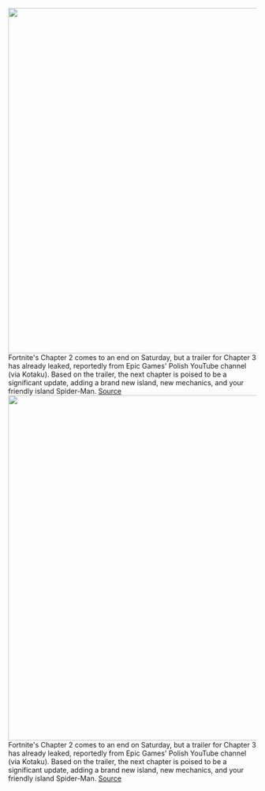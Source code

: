 <img src='https://cdn.vox-cdn.com/thumbor/UWdU9Ew_Src180gFI0h0mJFo4Mw=/0x0:2872x1598/1200x800/filters:focal(1207x570:1665x1028)/cdn.vox-cdn.com/uploads/chorus_image/image/70228890/Screen_Shot_2021_12_04_at_11.50.22_AM.0.png' width='700px' /><br/>
Fortnite's Chapter 2 comes to an end on Saturday, but a trailer for Chapter 3 has already leaked, reportedly from Epic Games' Polish YouTube channel (via Kotaku). Based on the trailer, the next chapter is poised to be a significant update, adding a brand new island, new mechanics, and your friendly island Spider-Man.
<a href='https://www.theverge.com/2021/12/4/22817525/fortnite-chapter-3-leaked-trailer-spider-man-new-island-gears-of-war'> Source <a/><img src='https://cdn.vox-cdn.com/thumbor/UWdU9Ew_Src180gFI0h0mJFo4Mw=/0x0:2872x1598/1200x800/filters:focal(1207x570:1665x1028)/cdn.vox-cdn.com/uploads/chorus_image/image/70228890/Screen_Shot_2021_12_04_at_11.50.22_AM.0.png' width='700px' /><br/>
Fortnite's Chapter 2 comes to an end on Saturday, but a trailer for Chapter 3 has already leaked, reportedly from Epic Games' Polish YouTube channel (via Kotaku). Based on the trailer, the next chapter is poised to be a significant update, adding a brand new island, new mechanics, and your friendly island Spider-Man.
<a href='https://www.theverge.com/2021/12/4/22817525/fortnite-chapter-3-leaked-trailer-spider-man-new-island-gears-of-war'> Source <a/>